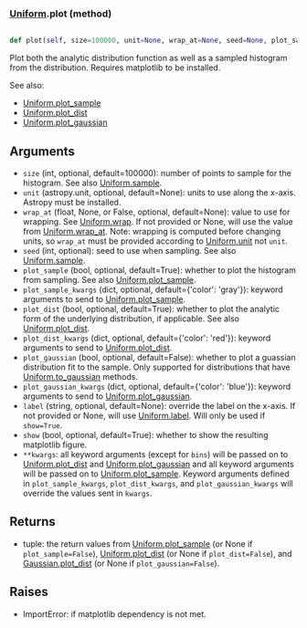 ### [Uniform](Uniform.md).plot (method)


```py

def plot(self, size=100000, unit=None, wrap_at=None, seed=None, plot_sample=True, plot_sample_kwargs={'color': 'gray'}, plot_dist=True, plot_dist_kwargs={'color': 'red'}, plot_gaussian=False, plot_gaussian_kwargs={'color': 'blue'}, label=None, show=False, **kwargs)

```



Plot both the analytic distribution function as well as a sampled
histogram from the distribution.  Requires matplotlib to be installed.

See also:

* [Uniform.plot_sample](Uniform.plot_sample.md)
* [Uniform.plot_dist](Uniform.plot_dist.md)
* [Uniform.plot_gaussian](Uniform.plot_gaussian.md)

Arguments
-----------
* `size` (int, optional, default=100000): number of points to sample for
    the histogram.  See also [Uniform.sample](Uniform.sample.md).
* `unit` (astropy.unit, optional, default=None): units to use along
    the x-axis.  Astropy must be installed.
* `wrap_at` (float, None, or False, optional, default=None): value to
    use for wrapping.  See [Uniform.wrap](Uniform.wrap.md).  If not provided or None,
    will use the value from [Uniform.wrap_at](Uniform.wrap_at.md).  Note: wrapping is
    computed before changing units, so `wrap_at` must be provided
    according to [Uniform.unit](Uniform.unit.md) not `unit`.
* `seed` (int, optional): seed to use when sampling.  See also
    [Uniform.sample](Uniform.sample.md).
* `plot_sample` (bool, optional, default=True): whether to plot the
    histogram from sampling.  See also [Uniform.plot_sample](Uniform.plot_sample.md).
* `plot_sample_kwargs` (dict, optional, default={'color': 'gray'}):
    keyword arguments to send to [Uniform.plot_sample](Uniform.plot_sample.md).
* `plot_dist` (bool, optional, default=True): whether to plot the
    analytic form of the underlying distribution, if applicable.
    See also [Uniform.plot_dist](Uniform.plot_dist.md).
* `plot_dist_kwargs` (dict, optional, default={'color': 'red'}):
    keyword arguments to send to [Uniform.plot_dist](Uniform.plot_dist.md).
* `plot_gaussian` (bool, optional, default=False): whether to plot
    a guassian distribution fit to the sample.  Only supported for
    distributions that have [Uniform.to_gaussian](Uniform.to_gaussian.md) methods.
* `plot_gaussian_kwargs` (dict, optional, default={'color': 'blue'}):
    keyword arguments to send to [Uniform.plot_gaussian](Uniform.plot_gaussian.md).
* `label` (string, optional, default=None): override the label on the
    x-axis.  If not provided or None, will use [Uniform.label](Uniform.label.md).  Will
    only be used if `show=True`.
* `show` (bool, optional, default=True): whether to show the resulting
    matplotlib figure.
* `**kwargs`: all keyword arguments (except for `bins`) will be passed
    on to [Uniform.plot_dist](Uniform.plot_dist.md) and [Uniform.plot_gaussian](Uniform.plot_gaussian.md) and all
    keyword arguments will be passed on to [Uniform.plot_sample](Uniform.plot_sample.md).
    Keyword arguments defined in `plot_sample_kwargs`,
    `plot_dist_kwargs`, and `plot_gaussian_kwargs`
    will override the values sent in `kwargs`.

Returns
--------
* tuple: the return values from [Uniform.plot_sample](Uniform.plot_sample.md) (or None if
    `plot_sample=False`), [Uniform.plot_dist](Uniform.plot_dist.md) (or None if `plot_dist=False`),
    and [Gaussian.plot_dist](Gaussian.plot_dist.md) (or None if `plot_gaussian=False`).

Raises
--------
* ImportError: if matplotlib dependency is not met.


